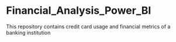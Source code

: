 # Financial_Analysis_Power_BI
This repository contains credit card usage and financial metrics of a banking institution 
